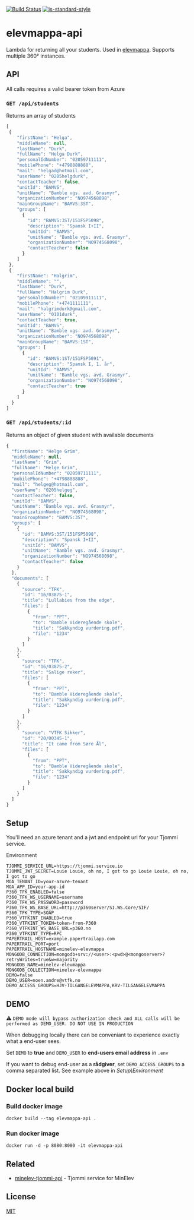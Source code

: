 [![Build Status](https://travis-ci.com/vtfk/elevmappa-api.svg?branch=master)](https://travis-ci.com/vtfk/elevmappa-api)
[![js-standard-style](https://img.shields.io/badge/code%20style-standard-brightgreen.svg?style=flat)](https://github.com/feross/standard)

# elevmappa-api

Lambda for returning all your students. Used in [elevmappa](https://github.com/vtfk/elevmappa-web).
Supports multiple 360° instances.

## API

All calls requires a valid bearer token from Azure

### ```GET /api/students```

Returns an array of students

```JavaScript
[
 {
    "firstName": "Helga",
    "middleName": null,
    "lastName": "Durk",
    "fullName": "Helga Durk",
    "personalIdNumber": "02059711111",
    "mobilePhone": "+4798888888",
    "mail": "helgad@hotmail.com",
    "userName": "0205helgdurk",
    "contactTeacher": false,
    "unitId": "BAMVS",
    "unitName": "Bamble vgs. avd. Grasmyr",
    "organizationNumber": "NO974568098",
    "mainGroupName": "BAMVS:3ST",
    "groups": [
      {
        "id": "BAMVS:3ST/151FSP5098",
        "description": "Spansk I+II",
        "unitId": "BAMVS",
        "unitName": "Bamble vgs. avd. Grasmyr",
        "organizationNumber": "NO974568098",
        "contactTeacher": false
      }
    ]
 },
 {
    "firstName": "Halgrim",
    "middleName": "",
    "lastName": "Durk",
    "fullName": "Halgrim Durk",
    "personalIdNumber": "02109911111",
    "mobilePhone": "+4741111111",
    "mail": "halgrimdurk@gmail.com",
    "userName": "0101durk",
    "contactTeacher": true,
    "unitId": "BAMVS",
    "unitName": "Bamble vgs. avd. Grasmyr",
    "organizationNumber": "NO974568098",
    "mainGroupName": "BAMVS:1ST",
    "groups": [
      {
        "id": "BAMVS:1ST/151FSP5091",
        "description": "Spansk I, 1. år",
        "unitId": "BAMVS",
        "unitName": "Bamble vgs. avd. Grasmyr",
        "organizationNumber": "NO974568098",
        "contactTeacher": true
      }
    ]
  }
]
```

### ```GET /api/students/:id```

Returns an object of given student with available documents

```JavaScript
{
  "firstName": "Helge Grim",
  "middleName": null,
  "lastName": "Grim",
  "fullName": "Helge Grim",
  "personalIdNumber": "02059711111",
  "mobilePhone": "+4798888888",
  "mail": "helgeg@hotmail.com",
  "userName": "0205helgeg",
  "contactTeacher": false,
  "unitId": "BAMVS",
  "unitName": "Bamble vgs. avd. Grasmyr",
  "organizationNumber": "NO974568098",
  "mainGroupName": "BAMVS:3ST",
  "groups": [
    {
      "id": "BAMVS:3ST/151FSP5098",
      "description": "Spansk I+II",
      "unitId": "BAMVS",
      "unitName": "Bamble vgs. avd. Grasmyr",
      "organizationNumber": "NO974568098",
      "contactTeacher": false
    }
  ],
  "documents": [
    {
      "source": "TFK",
      "id": "16/03875-1",
      "title": "Lullabies from the edge",
      "files": [
        {
          "from": "PPT",
          "to": "Bamble Videregående skole",
          "title": "Sakkyndig vurdering.pdf",
          "file": "1234"
        }
      ]
    },
    {
      "source": "TFK",
      "id": "16/03875-2",
      "title": "Salige reker",
      "files": [
        {
          "from": "PPT",
          "to": "Bamble Videregående skole",
          "title": "Sakkyndig vurdering.pdf",
          "file": "1234"
        }
      ]
    },
    {
      "source": "VTFK Sikker",
      "id": "20/00345-1",
      "title": "It came from Søre Ål",
      "files": [
        {
          "from": "PPT",
          "to": "Bamble Videregående skole",
          "title": "Sakkyndig vurdering.pdf",
          "file": "1234"
        }
      ]
    }
  ]
}
```

## Setup

You'll need an azure tenant and a jwt and endpoint url for your Tjommi service.

Environment

```
TJOMMI_SERVICE_URL=https://tjommi.service.io
TJOMMI_JWT_SECRET=Louie Louie, oh no, I got to go Louie Louie, oh no, I got to go
MOA_TENANT_ID=your-azure-tenant
MOA_APP_ID=your-app-id
P360_TFK_ENABLED=false
P360_TFK_WS_USERNAME=username
P360_TFK_WS_PASSWORD=password
P360_TFK_WS_BASE_URL=http://p360server/SI.WS.Core/SIF/
P360_TFK_TYPE=SOAP
P360_VTFKINT_ENABLED=true
P360_VTFKINT_TOKEN=token-from-P360
P360_VTFKINT_WS_BASE_URL=p360.no
P360_VTFKINT_TYPE=RPC
PAPERTRAIL_HOST=example.papertrailapp.com
PAPERTRAIL_PORT=port
PAPERTRAIL_HOSTNAME=minelev-elevmappa
MONGODB_CONNECTION=mongodb+srv://<user>:<pwd>@<mongoserver>?retryWrites=true&w=majority
MONGODB_NAME=minelev-elevmappa
MONGODB_COLLECTION=minelev-elevmappa
DEMO=false
DEMO_USER=noen.andre@vtfk.no
DEMO_ACCESS_GROUPS=HJV-TILGANGELEVMAPPA,KRV-TILGANGELEVMAPPA
```

## DEMO

:warning: `DEMO mode will bypass authorization check and ALL calls will be performed as DEMO_USER. DO NOT USE IN PRODUCTION`

When debugging locally there can be conveniant to experience exactly what a end-user sees.

Set `DEMO` to **true** and `DEMO_USER` to **end-users email address** in `.env`

If you want to debug end-user as a **rådgiver**, set `DEMO_ACCESS_GROUPS` to a comma separated list. See example above in *Setup\Environment*

## Docker local build

### Build docker image
```
docker build --tag elevmappa-api .
```

### Run docker image
```
docker run -d -p 8080:8080 -it elevmappa-api
```

## Related

- [minelev-tjommi-api](https://github.com/telemark/minelev-tjommi-api) - Tjommi service for MinElev

## License

[MIT](LICENSE)

